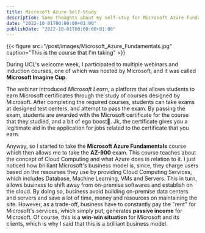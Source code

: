 ```yaml
---
title: Microsoft Azure Self-Study
description: Some thoughts about my self-stuy for Microsoft Azure Fundamentals
date: "2022-10-01T00:00:00+01:00"
publishDate: "2022-10-01T00:00:00+01:00"
---
```


{{< figure src="/post/images/Microsoft_Azure_Fundamentals.jpg" caption="This is the course that I'm taking" >}}

<!--more-->

During UCL's welcome week, I participated to multiple webinars and induction courses, one of which was hosted by Microsoft, and it was called **Microsoft Imagine Cup**. 

The webinar introduced *Microsoft Learn*, a platform that allows students to earn Microsoft certificates through the study of courses designed by Microsoft. After completing the required courses, students can take exams at designed test centers, and attempt to pass the exam. By passing the exam, students are awarded with the Microsoft certificate for the course that they studied, and a bit of ego boost:rofl:. Jk, the certificate gives you a legitimate aid in the application for jobs related to the certificate that you earn.

Anyway, so I started to take the **Microsoft Azure Fundamentals** course which then allows me to take the **AZ-900** exam. This course teaches about the concept of Cloud Computing and what Azure does in relation to it. I just noticed how brilliant Microsoft's business model is, since, they charge users based on the resourses they use by providing Cloud Computing Services, which includes Database, Machine Learning, VMs and Servers. This in turn, allows business to shift away from on-premise softwares and establish on the cloud. By doing so, business avoid building on-premise data centers and servers and save a lot of time, money and resources on maintaining the site. However, as a trade-off, business have to constantly pay the "rent" for Microsoft's services, which simply put, generates **passive income** for Microsoft. Of course, this is a **win-win situation** for Microsoft and its clients, which is why I said that this is a brilliant business model.